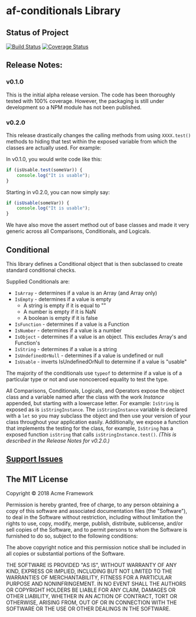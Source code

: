 # af-conditionals Library

## Status of Project

[![Build Status](https://travis-ci.org/acmeframework/af-conditionals.svg?branch=master)](https://travis-ci.org/acmeframework/af-conditionals)  [![Coverage Status](https://coveralls.io/repos/github/acmeframework/af-conditionals/badge.svg?branch=master)](https://coveralls.io/github/acmeframework/af-conditionals?branch=master)

## Release Notes:

### v0.1.0

This is the initial alpha release version. The code has been thoroughly tested with 100% coverage. However, the packaging is still under development so a NPM module has not been published.

### v0.2.0

This release drastically changes the calling methods from using `XXXX.test()` methods to hiding that test within the exposed variable from which the classes are actually used. For example:

In v0.1.0, you would write code like this:

```javascript
if (isUsable.test(someVar)) {
    console.log("It is usable");
}
```

Starting in v0.2.0, you can now simply say:

```javascript
if (isUsable(someVar)) {
    console.log("It is usable");
}
```

We have also move the assert method out of base classes and made it very generic across all Comparisons, Conditionals, and Logicals.

## Conditional

This library defines a Conditional object that is then subclassed to create standard conditional checks.

Supplied Conditionals are:

- `IsArray` - determines if a value is an Array (and Array only)
- `IsEmpty` - determines if a value is empty
  - A string is empty if it is equal to ""
  - A number is empty if it is NaN
  - A boolean is empty if it is false
- `IsFunction` - determines if a value is a Function
- `IsNumber` - determines if a value is a number
- `IsObject` - determines if a value is an object. This excludes Array's and Function's
- `IsString` - determines if a value is a string
- `IsUndefinedOrNull` - determines if a value is undefined or null
- `IsUsable` - inverts IsUndefinedOrNull to determine if a value is "usable"

The majority of the conditionals use `typeof` to determine if a value is of a particular type or not and use noncoerced equality to test the type.

All Comparisons, Conditionals, Logicals, and Operators expose the object class and a variable named after the class with the work *Instance* appended, but starting with a lowercase letter. For example: `IsString` is exposed as is `isStringInstance`. The `isStringInstance` variable is declared with a `let` so you may subclass the object and then use your version of your class throughout your application easily. Additionally, we expose a function that implements the testing for the class, for example, `IsString` has a exposed function `isString` that calls `isStringInstance.test()`. *(This is described in the Release Notes for v0.2.0.)*

## [Support Issues](https://github.com/acmeframework/af-conditionals/issues)

## The MIT License

Copyright &copy; 2018 Acme Framework

Permission is hereby granted, free of charge, to any person obtaining a copy of this software and associated documentation files (the "Software"), to deal in the Software without restriction, including without limitation the rights to use, copy, modify, merge, publish, distribute, sublicense, and/or sell copies of the Software, and to permit persons to whom the Software is furnished to do so, subject to the following conditions:

The above copyright notice and this permission notice shall be included in all copies or substantial portions of the Software.

THE SOFTWARE IS PROVIDED "AS IS", WITHOUT WARRANTY OF ANY KIND, EXPRESS OR IMPLIED, INCLUDING BUT NOT LIMITED TO THE WARRANTIES OF MERCHANTABILITY, FITNESS FOR A PARTICULAR PURPOSE AND NONINFRINGEMENT. IN NO EVENT SHALL THE AUTHORS OR COPYRIGHT HOLDERS BE LIABLE FOR ANY CLAIM, DAMAGES OR OTHER LIABILITY, WHETHER IN AN ACTION OF CONTRACT, TORT OR OTHERWISE, ARISING FROM, OUT OF OR IN CONNECTION WITH THE SOFTWARE OR THE USE OR OTHER DEALINGS IN THE SOFTWARE.
